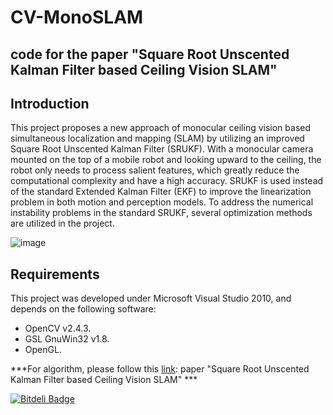 CV-MonoSLAM
===========

code for the paper "Square Root Unscented Kalman Filter based Ceiling Vision SLAM"
------------

Introduction
------------

This project proposes a new approach of monocular ceiling vision based simultaneous localization and mapping (SLAM) by utilizing an improved Square Root Unscented Kalman Filter (SRUKF). With a monocular camera mounted on the top of a mobile robot and looking upward to the ceiling, the robot only needs to process salient features, which greatly reduce the computational complexity and have a high accuracy. SRUKF is used instead of the standard Extended Kalman Filter (EKF) to improve the linearization problem in both motion and perception models. To address the numerical instability problems in the standard SRUKF, several optimization methods are utilized in the project. 

![image](https://github.com/mejliu/CV-MonoSLAM/raw/master/MonoSLAM/Images/TurtleBot.PNG)

Requirements
---------------

This project was developed under Microsoft Visual Studio 2010, and depends on the following software:
* OpenCV v2.4.3.
* GSL GnuWin32 v1.8.
* OpenGL.

***For algorithm, please follow this [link][link]: paper "Square Root Unscented Kalman Filter based Ceiling Vision SLAM" ***

[link]:http://ieeexplore.ieee.org/xpls/abs_all.jsp?arnumber=6739701

[![Bitdeli Badge](https://d2weczhvl823v0.cloudfront.net/mejliu/cv-monoslam/trend.png)](https://bitdeli.com/free "Bitdeli Badge")
